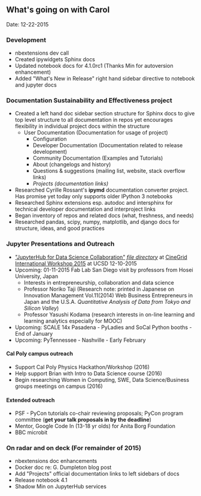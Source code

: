 ## What's going on with Carol
Date: 12-22-2015

### Development
- nbextensions dev call
- Created ipywidgets Sphinx docs
- Updated notebook docs for 4.1.0rc1 (Thanks Min for autoversion enhancement)
- Added "What's New in Release" right hand sidebar directive to notebook and jupyter docs

### Documentation Sustainability and Effectiveness project
* Created a left hand doc sidebar section structure for Sphinx docs to give top
  level structure to all documentation in repos yet encourages flexibility in
  individual project docs within the structure
  - User Documentation (Documentation for usage of project)
	- Configuration
	- Developer Documentation (Documentation related to release development)
	- Community Documentation (Examples and Tutorials)
    - About (changelogs and history)
	- Questions & suggestions (mailing list, website, stack overflow links)
	- *Projects (documentation links)*
* Researched Cyrille Rossant's **ipymd** documentation converter project. Has
  promise yet today only supports older IPython 3 notebooks
* Researched Sphinx extensions esp. autodoc and intersphinx for technical
  developer documentation and interproject links
* Began inventory of repos and related docs (what, freshness, and needs)
* Researched pandas, scipy, numpy, matplotlib, and django docs for structure,
  ideas, and good practices

### Jupyter Presentations and Outreach
* ["JupyterHub for Data Science Collaboration"](https://www.dropbox.com/s/koitbhjhk0agxn5/jupyter_cinegrid_final.pdf?dl=0) [*file directory*](https://www.dropbox.com/sh/u430e05c5vm1rx4/AACDDAjrWOitZpkFbM_ZS_Kma?dl=0) at [CineGrid International Workshop 2015](https://cinegrid.org/index.php/workshops-sp-541832652) at UCSD 12-10-2015
* Upcoming: 01-11-2015 Fab Lab San Diego visit by professors from Hosei University, Japan
    - Interests in entrepreneurship, collaboration and data science
    - Professor Noriko Taji (Research note: printed in Japanese on Innovation Management Vol.11(2014) Web Business Entrepreneurs
      in Japan and the U.S.A. *Quantitative Analysis of Data from Tokyo and Silicon Valley*)
    - Professor Yasushi Kodama (research interests in on-line learning and learning analytics especially for MOOC)
* Upcoming: SCALE 14x Pasadena - PyLadies and SoCal Python booths - End of January
* Upcoming: PyTennessee - Nashville - Early February

#### Cal Poly campus outreach
* Support Cal Poly Physics Hackathon/Workshop (2016)
* Help support Brian with Intro to Data Science course (2016)
* Begin researching Women in Computing, SWE, Data Science/Business groups meetings on campus (2016)

#### Extended outreach
* PSF - PyCon tutorials co-chair reviewing proposals; PyCon program committee (**get your talk proposals in by the deadline**)
* Mentor, Google Code In (13-18 yr olds) for Anita Borg Foundation
* BBC microbit

### On radar and on deck (For remainder of 2015)
* nbextensions doc enhancements
* Docker doc re: G. Dumpleton blog post
* Add "Projects" official documentation links to left sidebars of docs
* Release notebook 4.1
* Shadow Min on JupyterHub services